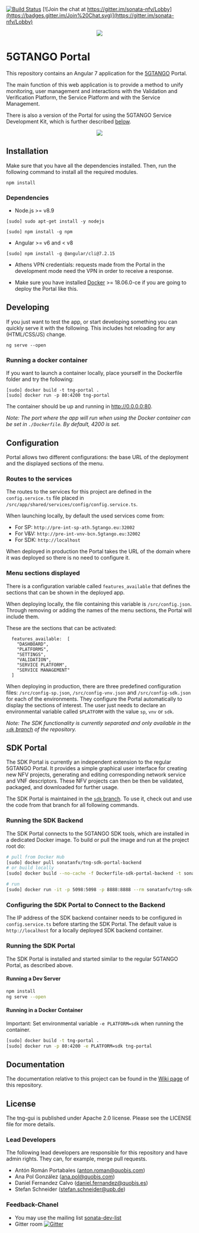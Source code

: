 [![Build Status](https://jenkins.sonata-nfv.eu/buildStatus/icon?job=tng-portal/master)](https://jenkins.sonata-nfv.eu/job/tng-portal/master)
[![Join the chat at https://gitter.im/sonata-nfv/Lobby](https://badges.gitter.im/Join%20Chat.svg)](https://gitter.im/sonata-nfv/Lobby)

<p align="center"><img src="https://github.com/sonata-nfv/tng-portal/wiki/images/sonata-5gtango-logo-500px.png" /></p>

# 5GTANGO Portal

This repository contains an Angular 7 application for the [5GTANGO](http://5gtango.eu) Portal.

The main function of this web application is to provide a method to unify monitoring, user management and interactions with the Validation and Verification Platform, the Service Platform and with the Service Management.

There is also a version of the Portal for using the 5GTANGO Service Development Kit, which is further described [below](#sdk-portal).

<p align="center"><img src="https://github.com/sonata-nfv/tng-portal/blob/master/src/assets/images/5GTANGO.gif" /></p>

## Installation

Make sure that you have all the dependencies installed. Then, run the following command to install all the required modules.

```
npm install
```

### Dependencies

- Node.js >= v8.9

```
[sudo] sudo apt-get install -y nodejs

[sudo] npm install -g npm
```

- Angular >= v6 and < v8

```
[sudo] npm install -g @angular/cli@7.2.15
```

- Athens VPN credentials: requests made from the Portal in the development mode need the VPN in order to receive a response.

- Make sure you have installed [Docker](https://docs.docker.com/install/) >= 18.06.0-ce if you are going to deploy the Portal like this.

## Developing

If you just want to test the app, or start developing something you can quickly serve it with the following. This includes hot reloading for any (HTML/CSS/JS) change.

```
ng serve --open
```

### Running a docker container

If you want to launch a container locally, place yourself in the Dockerfile folder and try the following:

```
[sudo] docker build -t tng-portal .
[sudo] docker run -p 80:4200 tng-portal
```

The container should be up and running in http://0.0.0.0:80.

*Note: The port where the app will run when using the Docker container can be set in `./Dockerfile`. By default, 4200 is set.*

## Configuration
Portal allows two different configurations: the base URL of the deployment and the displayed sections of the menu.

### Routes to the services
The routes to the services for this project are defined in the `config.service.ts` file placed in `/src/app/shared/services/config/config.service.ts`.

When launching locally, by default the used services come from:

- For SP: `http://pre-int-sp-ath.5gtango.eu:32002`
- For V&V: `http://pre-int-vnv-bcn.5gtango.eu:32002`
- For SDK: `http://localhost`

When deployed in production the Portal takes the URL of the domain where it was deployed so there is no need to configure it.

### Menu sections displayed

There is a configuration variable called `features_available` that defines the sections that can be shown in the deployed app. 

When deploying locally, the file containing this variable is `/src/config.json`. Through removing or adding the names of the menu sections, the Portal will include them.

These are the sections that can be activated:

```
  features_available:  [
	"DASHBOARD",
	"PLATFORMS",
	"SETTINGS",
	"VALIDATION",
	"SERVICE PLATFORM",
	"SERVICE MANAGEMENT"
  ]
```

When deploying in production, there are three predefined configuration files: `/src/config-sp.json`, `/src/config-vnv.json` and `/src/config-sdk.json` for each of the environments. They configure the Portal automatically to display the sections of interest. The user just needs to declare an environmental variable called `$PLATFORM` with the value `sp`, `vnv` or `sdk`.

*Note: The SDK functionality is currently separated and only available in the [`sdk` branch](https://github.com/sonata-nfv/tng-portal/tree/sdk) of the repository.*

## SDK Portal

The SDK Portal is currently an independent extension to the regular 5GTANGO Portal. It provides a simple graphical user interface for creating new NFV projects, generating and editing corresponding network service and VNF descriptors. These NFV projects can then be then be validated, packaged, and downloaded for further usage. 

The SDK Portal is maintained in the [`sdk` branch](https://github.com/sonata-nfv/tng-portal/tree/sdk). To use it, check out and use the code from that branch for all following commands.

### Running the SDK Backend

The SDK Portal connects to the 5GTANGO SDK tools, which are installed in a dedicated Docker image. To build or pull the image and run at the project root do:

```bash
# pull from Docker Hub
[sudo] docker pull sonatanfv/tng-sdk-portal-backend
# or build locally
[sudo] docker build --no-cache -f Dockerfile-sdk-portal-backend -t sonatanfv/tng-sdk-portal-backend .

# run
[sudo] docker run -it -p 5098:5098 -p 8888:8888 --rm sonatanfv/tng-sdk-portal-backend
```

### Configuring the SDK Portal to Connect to the Backend

The IP address of the SDK backend container needs to be configured in `config.service.ts` before starting the SDK Portal. The default value is `http://localhost` for a locally deployed SDK backend container.

### Running the SDK Portal

The SDK Portal is installed and started similar to the regular 5GTANGO Portal, as described above.

#### Running a Dev Server

```bash
npm install
ng serve --open
```

#### Running in a Docker Container

Important: Set environmental variable `-e PLATFORM=sdk` when running the container.

```bash
[sudo] docker build -t tng-portal .
[sudo] docker run -p 80:4200 -e PLATFORM=sdk tng-portal
```

## Documentation

The documentation relative to this project can be found in the [Wiki page](https://github.com/sonata-nfv/tng-portal/wiki) of this repository.

## License

The tng-gui is published under Apache 2.0 license. Please see the LICENSE file for more details.

### Lead Developers

The following lead developers are responsible for this repository and have admin rights. They can, for example, merge pull requests.

- Antón Román Portabales (anton.roman@quobis.com)
- Ana Pol González (ana.pol@quobis.com)
- Daniel Fernandez Calvo (daniel.fernandez@quobis.es)
- Stefan Schneider (stefan.schneider@upb.de)

### Feedback-Chanel

- You may use the mailing list [sonata-dev-list](mailto:sonata-dev@lists.atosresearch.eu)
- Gitter room [![Gitter](https://badges.gitter.im/sonata-nfv/Lobby.svg)](https://gitter.im/sonata-nfv/Lobby?utm_source=badge&utm_medium=badge&utm_campaign=pr-badge)
